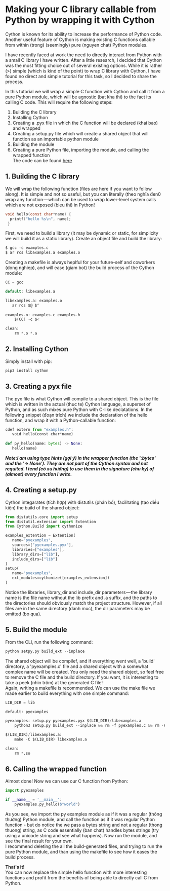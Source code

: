 # Making your C library callable from Python by wrapping it with Cython
Cython is known for its ability to increase the performance of Python code. Another useful feature of Cython is making existing C functions callable from within (trong) (seemingly) pure (nguyen chat) Python modules.

I have recently faced at work the need to directly interact from Python with a small C library I have written. After a little research, I decided that Cython was the most fitting choice out of several existing options. While it is rather (>) simple (which is kind of the point) to wrap C library with Cython, I have found no direct and simple tutorial for this task, so I decided to share the process.

In this tutorial we will wrap a simple C function with Cython and call it from a pure Python module, which will be agnostic (bat kha thi) to the fact its calling C code. This will require the following steps:

1. Building the C library
2. Installing Cython
3. Creating a .pyx file in which the C function will be declared (khai bao) and wrapped
4. Creating a setup.py file which will create a shared object that will function as an importable python module
5. Building the module
6. Creating a pure Python file, importing the module, and calling the wrapped function  
The code can be found [here](https://github.com/stavshamir/cython-c-wrapper)

## 1. Building the C library
We will wrap the following function (files are here if you want to follow along). It is simple and not so useful, but you can literally (theo nghĩa đen0 wrap any function — which can be used to wrap lower-level system calls which are not exposed (bieu thi) in Python!
```C
void hello(const char*name) {
  printf("hello %s\n", name);
 }
 ```
First, we need to build a library (it may be dynamic or static, for simplicity we will build it as a static library). Create an object file and build the library:
 ```C
$ gcc -c examples.c
$ ar rcs libaxamples.a examples.o
 ```
Creating a makefile is always heplful for your future-self and coworkers (dong nghiep), and will ease (giam bot) the build process of the Cython module:
```C
CC = gcc

default: libexamples.a

libexamples.a: examples.o
   ar rcs $@ $^
    
examples.o: examples.c examples.h
    $(CC) -c $<

clean:
    rm *.o *.a
 ```
## 2. Installing Cython
 Simply install with pip:
 ```python
 pip3 install cython
 ```
## 3. Creating a pyx file
The pyx file is what Cython will compile to a shared object. This is the file which is written in the actual (thuc te) Cython language, a superset of Python, and as such mixes pure Python with C-like declatations. In the following snippet (đoạn trích) we include the declaration of the hello function, and wrap it with a Python-callable function:
 ```python
 cdef extern from "examples.h":
    void hello(const char*name)
    
 def py_hello(name: bytes) -> None:
    hello(name)
 ```
 ***Note:I am using type hints (gợi ý) in the wrapper function (the ':bytes' and the '-> None'). They are not part of the Cython syntax and not requited. I tend (có xu hướng) to use them in the signature (chu ky) of (almost) every function I write.***
 
 ## 4. Creating a setup.py
 Cython integarates (tích hợp) with distutils (phân bố), facilitating (tạo điều kiện) the build of the shared object:
 ```python
 from distutils.core import setup
 from distutil.extension import Extention
 from Cython.Build import cythonize
 
 examples_extention = Extention(
    name="pyexamples",
    sources=["pyexamples.pyx"],
    libraries=["examples"],
    library_dirs=["lib"],
    include_dirs=["lib"]
)
setup(
    name="pyexamples",
    ext_modules=cythonize([examples_extension])
)
 ```  
Notice the libraries, library_dir and include_dir parameters — the library name is the file name without the lib prefix and .a suffix, and the paths to the directories should obviously match the project structure. However, if all files are in the same directory (danh muc), the dir parameters may be omitted (bo qua).

## 5. Build the module
From the CLI, run the following command:
```python
python setpy.py build_ext --inplace
```
The shared object will be compilef, and if everything went well, a 'build' directory, a 'pyexamples.c' file and a shared object with a somewhat complex name will be created. You only need the shared object, so feel free to remove the C file and the build directory. If you want, it is interesting to take a peek (nhìn trộm) at the generated C file!  
Again, writing a makefile is recommended. We can use the make file we made earlier to build everything with one simple command:
```python
LIB_DIR = lib

default: pyexamples

pyexamples: setup.py pyexamples.pyx $(LIB_DIR)/libexamples.a
	python3 setup.py build_ext --inplace && rm -f pyexamples.c && rm -Rf build

$(LIB_DIR)/libexamples.a:
	make -C $(LIB_DIR) libexamples.a

clean:
	rm *.so
```
## 6. Calling the wrapped function
Almost done! Now we can use our C function from Python:
```python
import pyexamples

if __name__ = '__main__':
    pyexamples.py_hello(b"world")
```
As you see, we import the py examples module as if it was a regular (thông thường) Python module, and call the function as if it was regular Python function - but do notice the we pass a bytes string and not a regular (thong thuong) string, as C code essentially (ban chat) handles bytes strings (try using a unicode string and see what happens). Now run the module, and see the final result for your own.  
I recommend deleting the all the build-generated files, and trying to run the pure Python module, and than using the makefile to see how it eases the build process.

**That's it!**  
You can now replace the simple hello function with more interesting functions and profit from the benefits of being able to directly call C from Python.
